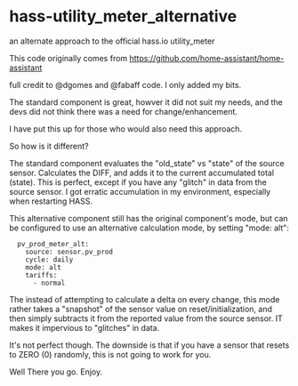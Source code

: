 # hass-utility_meter_alternative
an alternate approach to the official hass.io utility_meter

This code originally comes from 
https://github.com/home-assistant/home-assistant

full credit to @dgomes and @fabaff code.  I only added my bits.

The standard component is great, howver it did not suit my needs, and the devs did not think there was a need for change/enhancement.

I have put this up for those who would also need this approach.

So how is it different?

The standard component evaluates the "old_state" vs "state" of the source sensor.  Calculates the DIFF, and adds it to the current accumulated total (state). This is perfect, except if you have any "glitch" in data from the source sensor.  I got erratic accumulation in my environment, especially when restarting HASS.

This alternative component still has the original component's mode, but can be configured to use an alternative calculation mode, by setting "mode: alt": 

```
  pv_prod_meter_alt:
    source: sensor.pv_prod
    cycle: daily
    mode: alt
    tariffs:
      - normal   
```

The instead of attempting to calculate a delta on every change, this mode rather takes a "snapshot" of the sensor value on reset/initialization, and then simply subtracts it from the reported value from the source sensor.  IT makes it impervious to "glitches" in data.

It's not perfect though.  The downside is that if you have a sensor that resets to ZERO (0) randomly, this is not going to work for you.

Well There you go.
Enjoy.
